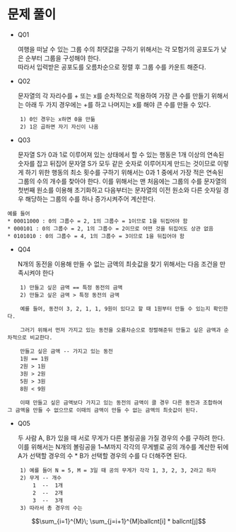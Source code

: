 # 문제 풀이

* Q01

    여행을 떠날 수 있는 그룹 수의 최댓값을 구하기 위해서는 각 모험가의 공포도가 낮은 순부터 그룹을 구성해야 한다. <br/>
    따라서 입력받은 공포도를 오름차순으로 정렬 후 그룹 수를 카운트 해준다.

* Q02

    문자열의 각 자리수를 + 또는 x를 순차적으로 적용하여 가장 큰 수를 만들기 위해서는 아래 두 가지 경우에는 +를 하고 나머지는 x를 해야 큰 수를 만들 수 있다.
```
    1) 0인 경우는 x하면 0을 만듦
    2) 1은 곱하면 자기 자신이 나옴
```

* Q03

    문자열 S가 0과 1로 이루어져 있는 상태에서 할 수 있는 행동은 1개 이상의 연속된 숫자를 잡고 뒤집어 문자열 S가 모두 같은 숫자로 이루어지게 만드는 것이므로 이렇게 하기 위한 행동의 최소 횟수를 구하기 위해서는 0과 1 중에서 가장 적은 연속된 그룹의 수의 개수를 찾아야 한다.
  이를 위해서는 맨 처음에는 그룹의 수를 문자열의 첫번째 원소를 이용해 초기화하고 다음부터는 문자열의 이전 원소와 다른 숫자일 경우 해당하는 그룹의 수를 하나 증가시켜주어 계산한다.

```
예를 들어
* 00011000 : 0의 그룹수 = 2, 1의 그룹수 = 1이므로 1을 뒤집어야 함
* 000101 : 0의 그룹수 = 2, 1의 그룹수 = 2이므로 어떤 것을 뒤집어도 상관 없음
* 0101010 : 0의 그룹수 = 4, 1의 그룹수 = 3이므로 1을 뒤집어야 함
```

* Q04

    N개의 동전을 이용해 만들 수 없는 금액의 최솟값을 찾기 위해서는 다음 조건을 만족시켜야 한다

```
    1) 만들고 싶은 금액 == 특정 동전의 금액
    2) 만들고 싶은 금액 > 특정 동전의 금액

    예를 들어, 동전이 3, 2, 1, 1, 9원이 있다고 할 때 1원부터 만들 수 있는지 확인한다.

    그러기 위해서 먼저 가지고 있는 동전을 오름차순으로 정렬해준뒤 만들고 싶은 금액과 순차적으로 비교한다.

    만들고 싶은 금액 -- 가지고 있는 동전
    1원 == 1원
    2원 > 1원
    3원 > 2원
    5원 > 3원
    8원 < 9원

    이때 만들고 싶은 금액보다 가지고 있는 동전의 금액이 클 경우 다른 동전과 조합하여 그 금액을 만들 수 없으므로 이때의 금액이 만들 수 없는 금액의 최솟값이 된다.
```

* Q05

    두 사람 A, B가 있을 때 서로 무게가 다른 볼링공을 가질 경우의 수를 구하려 한다.
    이를 위해서는 N개의 볼링공을 1~M까지 각각의 무게별로 공의 개수를 계산한 뒤에 A가 선택할 경우의 수 * B가 선택할 경우의 수를 다 더해주면 된다.

```
    1) 예를 들어 N = 5, M = 3일 때 공의 무게가 각각 1, 3, 2, 3, 2라고 하자
    2) 무게 -- 개수
        1  --  1개
        2  --  2개
        3  --  3개
    3) 따라서 총 경우의 수는
```
$$\sum_{i=1}^{M}\; \sum_{j=i+1}^{M}ballcnt[i] * ballcnt[j]$$

